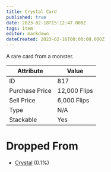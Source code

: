 ```yaml
---
title: Crystal Card
published: true
date: 2023-02-18T15:12:47.000Z
tags: item
editor: markdown
dateCreated: 2023-02-16T00:00:00.000Z
---
```


A rare card from a monster.

|Attribute|Value|
|-|-|
|ID|817|
|Purchase Price|12,000 Flips|
|Sell Price|6,000 Flips|
|Type|N/A|
|Stackable|Yes|


# Dropped From
 * [Crystal](monsters/crystal.md) (0.1%)
